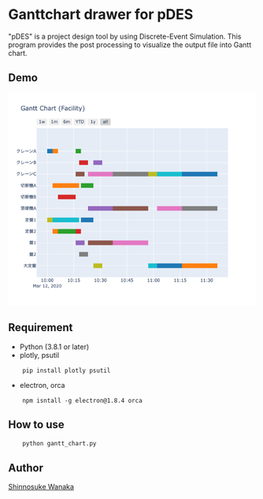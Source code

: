 # Ganttchart drawer for pDES
"pDES" is a project design tool by using Discrete-Event Simulation.
This program provides the post processing to visualize the output file into Gantt chart.


## Demo
![Interface](https://github.com/swanaka/post-pDES/blob/images/facility_gantt.png "Gantt chart")

## Requirement
- Python (3.8.1 or later)
- plotly, psutil
```
    pip install plotly psutil
```

- electron, orca
```
    npm isntall -g electron@1.8.4 orca
```

## How to use
```
    python gantt_chart.py
```

## Author
[Shinnosuke Wanaka](wanaka-s@m.mpat.go.jp)